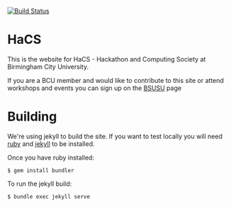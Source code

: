 [![Build Status](https://travis-ci.org/HaCSBCU/hacsbcu.github.io.svg?branch=master)](https://travis-ci.org/HaCSBCU/hacsbcu.github.io)
# HaCS
This is the website for HaCS - Hackathon and Computing Society at Birmingham City University.

If you are a BCU member and would like to contribute to this site or attend workshops and events you can sign up on the [BSUSU](https://www.bcusu.com/organisation/9907/) page

# Building

We're using jekyll to build the site. If you want to test locally you will need [ruby](https://rvm.io/rvm/install) and [jekyll](https://jekyllrb.com/) to be installed.

Once you have ruby installed:

`$ gem install bundler`

To run the jekyll build:

`$ bundle exec jekyll serve`
